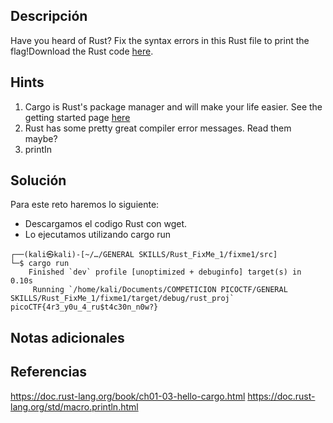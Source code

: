 ## **Descripción**
Have you heard of Rust? Fix the syntax errors in this Rust file to print the flag!Download the Rust code [here](https://challenge-files.picoctf.net/c_verbal_sleep/3f0e13f541928f420d9c8c96b06d4dbf7b2fa18b15adbd457108e8c80a1f5883/fixme1.tar.gz).
## Hints
1. Cargo is Rust's package manager and will make your life easier. See the getting started page [here](https://doc.rust-lang.org/book/ch01-03-hello-cargo.html)
2. Rust has some pretty great compiler error messages. Read them maybe?
3. printIn
## **Solución** 
Para este reto haremos lo siguiente:
- Descargamos el codigo Rust con wget.
- Lo ejecutamos utilizando cargo run

```
┌──(kali㉿kali)-[~/…/GENERAL SKILLS/Rust_FixMe_1/fixme1/src]
└─$ cargo run    
    Finished `dev` profile [unoptimized + debuginfo] target(s) in 0.10s
     Running `/home/kali/Documents/COMPETICION PICOCTF/GENERAL SKILLS/Rust_FixMe_1/fixme1/target/debug/rust_proj`
picoCTF{4r3_y0u_4_ru$t4c30n_n0w?}

```

## **Notas adicionales**

## **Referencias**
https://doc.rust-lang.org/book/ch01-03-hello-cargo.html
https://doc.rust-lang.org/std/macro.println.html
